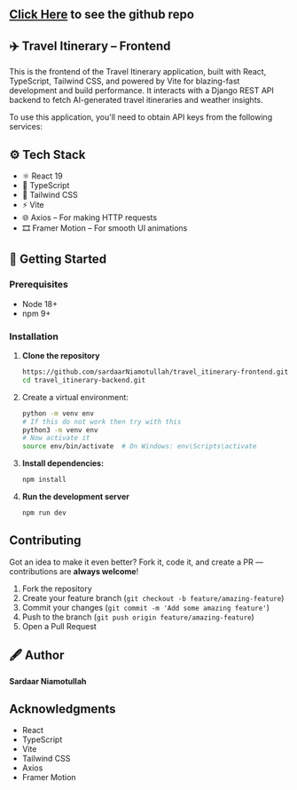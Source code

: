 ## [Click Here](https://github.com/sardaarNiamotullah/travel_itinerary-frontend) to see the github repo


## ✈️ Travel Itinerary – Frontend
This is the frontend of the Travel Itinerary application, built with React, TypeScript, Tailwind CSS, and powered by Vite for blazing-fast development and build performance. It interacts with a Django REST API backend to fetch AI-generated travel itineraries and weather insights.

To use this application, you'll need to obtain API keys from the following services:

## ⚙️ Tech Stack
- ⚛️ React 19
- 🧠 TypeScript
- 🎨 Tailwind CSS
- ⚡ Vite
- 🌐 Axios – For making HTTP requests
- 🎞 Framer Motion – For smooth UI animations

## 🚀 Getting Started

### Prerequisites

- Node 18+ 
- npm 9+

### Installation

1. **Clone the repository**
   ```bash
   https://github.com/sardaarNiamotullah/travel_itinerary-frontend.git
   cd travel_itinerary-backend.git
   ```

2. Create a virtual environment:
   ```bash
   python -m venv env
   # If this do not work then try with this
   python3 -m venv env
   # Now activate it
   source env/bin/activate  # On Windows: env\Scripts\activate
   ```

3. **Install dependencies:**
   ```bash
   npm install
   ```

5. **Run the development server** 
   ```bash
   npm run dev
   ```

## Contributing

Got an idea to make it even better? Fork it, code it, and create a PR — contributions are **always welcome**!

1. Fork the repository
2. Create your feature branch (`git checkout -b feature/amazing-feature`)
3. Commit your changes (`git commit -m 'Add some amazing feature'`)
4. Push to the branch (`git push origin feature/amazing-feature`)
5. Open a Pull Request


## 🖋️ Author

**Sardaar Niamotullah**

## Acknowledgments

- React
- TypeScript
- Vite
- Tailwind CSS
- Axios
- Framer Motion